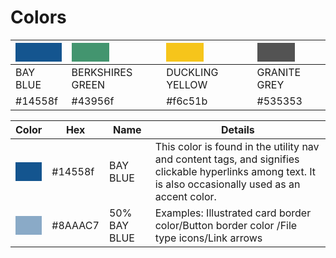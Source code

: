 # Colors

| <div style="background: #14558f; height:30px; width:100%"></div>  | <div style="background: #43956f; height:30px; width:60px"></div> | <div style="background: #f6c51b; height:30px; width:60px"></div> | <div style="background: #535353; height:30px; width:60px"></div> |
|---|---|---|---|
| BAY BLUE   | BERKSHIRES GREEN  | DUCKLING YELLOW | GRANITE GREY
| #14558f   | #43956f  | #f6c51b | #535353 |




| Color | Hex | Name | Details |
|---|---|---|---|
| <div style="background: #14558f; height:30px; width:100%" /> | #14558f  | BAY BLUE | This color is found in the utility nav and content tags, and signifies clickable hyperlinks among text. It is also occasionally used as an accent color.
| <div style="background: #8AAAC7; height:30px; width:100%" /> | #8AAAC7 |50% BAY BLUE  | Examples: Illustrated card border color/Button border color /File type icons/Link arrows |